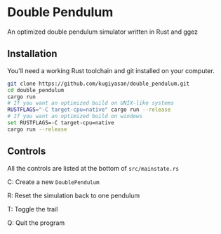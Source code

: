 # Double Pendulum
An optimized double pendulum simulator written in Rust and ggez

## Installation
You'll need a working Rust toolchain and git installed on your computer.
```sh
git clone https://github.com/kugiyasan/double_pendulum.git
cd double_pendulum
cargo run
# If you want an optimized build on UNIX-like systems
RUSTFLAGS="-C target-cpu=native" cargo run --release
# If you want an optimized build on windows
set RUSTFLAGS=-C target-cpu=native
cargo run --release
```

## Controls
All the controls are listed at the bottom of `src/mainstate.rs`

C: Create a new `DoublePendulum`

R: Reset the simulation back to one pendulum

T: Toggle the trail

Q: Quit the program
